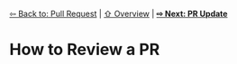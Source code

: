 [⇦ Back to: Pull Request](how-to-pr.md) | [⇧ Overview](README.md) | [**⇨ Next: PR Update**](how-to-pr-update.md)

# How to Review a PR
